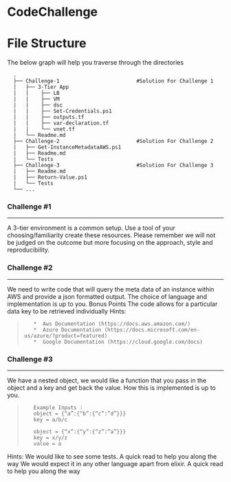 # CodeChallenge

# File Structure
The below graph will help you traverse through the directories

      .                
      ├── Challenge-1                         #Solution For Challenge 1                         
      |   ├── 3-Tier App
      |   |    ├── LB
      |   |    ├── VM
      |   |    ├── dsc
      |   |    ├── Set-Credentials.ps1
      |   |    ├── outputs.tf
      |   |    ├── var-declaration.tf
      |   |    └── vnet.tf   
      |   └── Readme.md
      ├── Challenge-2                         #Solution For Challenge 2                          
      |   ├── Get-InstanceMetadataAWS.ps1
      |   ├── Readme.md 
      |   └── Tests
      ├── Challenge-3                         #Solution For Challenge 3                          
      |   ├── Readme.md
      |   ├── Return-Value.ps1
      |   └── Tests
      └── ...



### Challenge #1
---

A 3-tier environment is a common setup. Use a tool of your choosing/familiarity create these resources. Please remember we will not be judged on the outcome but more focusing on the approach, style and reproducibility.
 
 
 
 
 
 
### Challenge #2
---

We need to write code that will query the meta data of an instance within AWS and provide a json formatted output. The choice of language and implementation is up to you.
Bonus Points
The code allows for a particular data key to be retrieved individually
Hints:
>        *  Aws Documentation (https://docs.aws.amazon.com/)
>        *  Azure Documentation (https://docs.microsoft.com/en-us/azure/?product=featured)
>        *  Google Documentation (https://cloud.google.com/docs)
 
 
 
 
 
### Challenge #3
---

We have a nested object, we would like a function that you pass in the object and a key and get back the value. How this is implemented is up to you.
>        Example Inputs : 
>        object = {“a”:{“b”:{“c”:”d”}}}
>        key = a/b/c
>        
>        object = {“x”:{“y”:{“z”:”a”}}}
>        key = x/y/z
>        value = a
Hints:
We would like to see some tests. A quick read to help you along the way
We would expect it in any other language apart from elixir.
A quick read to help you along the way 


